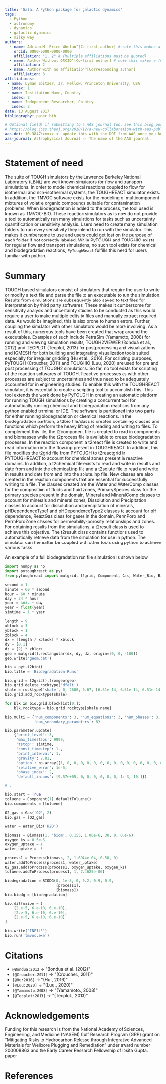 ```yaml
---
title: 'Gala: A Python package for galactic dynamics'
tags:
  - Python
  - astronomy
  - dynamics
  - galactic dynamics
  - milky way
authors:
  - name: Adrian M. Price-Whelan^[Co-first author] # note this makes a footnote saying 'Co-first author'
    orcid: 0000-0000-0000-0000
    affiliation: "1, 2" # (Multiple affiliations must be quoted)
  - name: Author Without ORCID^[Co-first author] # note this makes a footnote saying 'Co-first author'
    affiliation: 2
  - name: Author with no affiliation^[Corresponding author]
    affiliation: 3
affiliations:
 - name: Lyman Spitzer, Jr. Fellow, Princeton University, USA
   index: 1
 - name: Institution Name, Country
   index: 2
 - name: Independent Researcher, Country
   index: 3
date: 13 August 2017
bibliography: paper.bib

# Optional fields if submitting to a AAS journal too, see this blog post:
# https://blog.joss.theoj.org/2018/12/a-new-collaboration-with-aas-publishing
aas-doi: 10.3847/xxxxx <- update this with the DOI from AAS once you know it.
aas-journal: Astrophysical Journal <- The name of the AAS journal.
---
```


# Statement of need

The suite of TOUGH simulators by the Lawrence Berkeley National Laboratory (LBNL) are well known simulators for 
flow and transport simulations. In order to model chemical reactions coupled to flow for isothermal and non-isothermal 
systems, the TOUGHREACT simulator exists. In addition, the TMVOC software exists for the modeling of multicomponent 
mixtures of volatile organic compounds suitable for contamination problems. When biodegradation is added to the process, 
the tool used is known as TMVOC-BIO. These reaction simulators as is now do not provide a tool to automatically run 
many simulations for tasks such as uncertainty quantification or sensitivity analysis. Users need to create many 
simulation folders to run every sensitivity they intend to run with the simulator. This makes it cumbersome to use 
and users could get lost on the purpose of each folder if not correctly labeled. While PyTOUGH and TOUGHIO exists 
for regular flow and transport simulations, no such tool exists for chemical and biodegradation reactions, 
`PyToughReact` fulfills this need for users familiar with python.

# Summary

TOUGH based simulators consist of simulators that require the user to write or modify a text file and parse the 
file to an executable to run the simulation. Results from simulations are subsequently also saved to text files 
for interpretation by third party softwares. These makes it cumbersome for sensitivity analysis and uncertainty studies 
to be conducted as this would require a user to make multiple edits to files and manually extract required data. 
As would be imagined, this is also prone to human errors. Further, coupling the simulator with other simulators would 
be more involving. As a result of this, numerous tools have been created that wrap around the executables. Examples of 
such include PetraSim (Yamamoto, 2008) for running and viewing simulation results, TOUGH2VIEWER (Bonduà et al., 2012) 
and TECPLOT (Tecplot, 2013) for postprocessing and visualizations and IGMESH for both building and integrating 
visualization tools suited especially for irregular gridding (Hu et al., 2016). For scripting purposes, PyTOUGH 
(Croucher, 2011) and TOUGHIO (Luu, 2020) are used for pre and post processing of TOUGH2 simulations. So far, no tool 
exists for scripting of the reaction softwares of TOUGH. Reactive processes as with other processes are subject to 
uncertainties and thus need to be adequately accounted for in engineering studies. To enable this with the TOUGHREACT 
simulator, it is essential to create a scripting tool to accomplish this. This tool extends the work done by PyTOUGH 
in creating an automatic platform for running TOUGH simulations by creating a concurrent tool for automatically running 
chemical and biodegradation reactions from any python enabled terminal or IDE.  The software is partitioned into two 
parts for either running biodegradation or chemical reactions. In the biodegradation partition, a t2bio file/class is 
created containing classes and functions which perform the heavy lifting of reading and writing to files. To complement
this file, the t2component file is created to read in components and biomasses while the t2process file is available to
create biodegradation processes.  In the reaction component, a t2react file is created to write and read information 
into the flow.inp present in TOUGHREACT. In addition, this file modifies the t2grid file from PYTOUGH to t2reactgrid 
in PYTOUGHREACT to account for chemical zones present in reactive domains. In addition, a t2chemical file exists to 
read and write in results and date from and into the chemical.inp file and a t2solute file to read and write in results
and date from and into the solute.inp file. New classes are also created in the reaction components that are essential 
for successfully writing to a file. The classes created are the Water and WaterComp classes for the composition of 
fluids and fluid zones, PrimarySpecies class for the primary species present in the domain, Mineral and MineralComp 
classes to account for minerals and mineral zones, Dissolution and Precipitation classes to account for dissolution 
and precipitation of minerals, pHDependenceType1 and pHDependenceType2 classes to account for pH dependence, ReactGas 
class for gases in the domain, PermPoro and PermPoroZone classes for permeability-porosity relationships and zones. 
For obtaining results from the simulations, a t2result class is used to achieve this objective. The t2result class 
contains functions used to automatically retrieve data from the simulation for use in python. The simulator can 
thereafter be coupled with other tools using python to achieve various tasks. 

An example of a full biodegradation run file simulation is shown below

```python
import numpy as np
import pytoughreact as pyt
from pytoughreact import mulgrid, t2grid, Component, Gas, Water_Bio, Biomass, Process, BIODG, rocktype

second = 1
minute = 60 * second
hour = 60 * minute
day = 24 * hour
year = 365. * day
year = float(year)
simtime = 1 * year

length = 9
xblock = 3
yblock = 1
zblock = 4
dx = [length / xblock] * xblock
dy = [0.1]
dz = [2] * zblock
geo = mulgrid().rectangular(dx, dy, dz, origin=[0, 0, -100])
geo.write('geom.dat')

bio = pyt.t2bio()
bio.title = 'Biodegradation Runs'

bio.grid = t2grid().fromgeo(geo)
bio.grid.delete_rocktype('dfalt')
shale = rocktype('shale', 0, 2600, 0.67, [6.51e-14, 6.51e-14, 6.51e-14], 1.5, 900)
bio.grid.add_rocktype(shale)

for blk in bio.grid.blocklist[0:]:
    blk.rocktype = bio.grid.rocktype[shale.name]

bio.multi = {'num_components': 3, 'num_equations': 3, 'num_phases': 3,
             'num_secondary_parameters': 8}

bio.parameter.update(
    {'print_level': 3,
     'max_timesteps': 9999,
     'tstop': simtime,
     'const_timestep': 1.,
     'print_interval': 1,
     'gravity': 9.81,
     'option': np.array([1, 0, 0, 0, 0, 0, 0, 0, 0, 0, 0, 0, 0, 0, 0, 0, 0, 0, 0, 0, 0, 0, 0, 0, 0]),
     'relative_error': 1e-5,
     'phase_index': 2,
     'default_incons': [9.57e+05, 0, 0, 0, 0, 0, 0, 1e-3, 10.]})

# ,

bio.start = True
toluene = Component(1).defaultToluene()
bio.components = [toluene]

O2_gas = Gas('O2', 2)
bio.gas = [O2_gas]

water = Water_Bio('H2O')

biomass = Biomass(1, 'biom', 0.153, 1.00e-6, 30, 0, 0.e-6)
oxygen_ks = 0.5e-6
oxygen_uptake = 1
water_uptake = -3

process1 = Process(biomass, 2, 1.6944e-04, 0.58, 0)
water.addToProcess(process1, water_uptake)
O2_gas.addToProcess(process1, oxygen_uptake, oxygen_ks)
toluene.addToProcess(process1, 1, 7.4625e-06)

biodegradation = BIODG(0, 1e-5, 0, 0.2, 0.9, 0.9,
                       [process1],
                       [biomass])
bio.biodg = [biodegradation]

bio.diffusion = [
    [2.e-5, 6.e-10, 6.e-10],
    [2.e-5, 6.e-10, 6.e-10],
    [2.e-5, 6.e-10, 6.e-10]
]

bio.write('INFILE')
bio.run('tmvoc.exe')

```


# Citations

- `@Bondua:2012`  ->  "Bondua et al. (2012)"
- `[@Croucher:2011]` -> "(Croucher., 2011)"
- `[@Hu:2016]` -> "(Hu., 2016)"
- `[@Luu:2020]` -> "(Luu., 2020)"
- `[@Yamamoto:2008]` -> "(Yamamoto., 2008)"
- `[@Tecplot:2013]` -> "(Tecplot., 2013)"


# Acknowledgements

Funding for this research is from the National Academy of Sciences, Engineering, and Medicine (NASEM) Gulf Research 
Program (GRP) grant on “Mitigating Risks to Hydrocarbon Release through Integrative Advanced Materials for Wellbore 
Plugging and Remediation” under award number 200008863 and the Early Career Research Fellowship of Ipsita Gupta. paper

# References